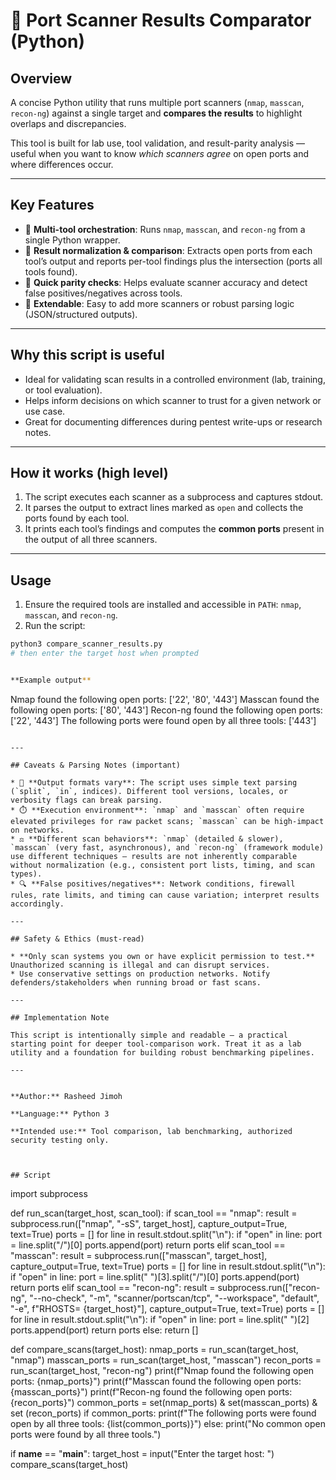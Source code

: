 # 🔁 Port Scanner Results Comparator (Python)

## Overview
A concise Python utility that runs multiple port scanners (`nmap`, `masscan`, `recon-ng`) against a single target and **compares the results** to highlight overlaps and discrepancies.  

This tool is built for lab use, tool validation, and result-parity analysis — useful when you want to know *which scanners agree* on open ports and where differences occur.

---

## Key Features
- 🧰 **Multi-tool orchestration**: Runs `nmap`, `masscan`, and `recon-ng` from a single Python wrapper.  
- 🔎 **Result normalization & comparison**: Extracts open ports from each tool’s output and reports per-tool findings plus the intersection (ports all tools found).  
- 🧪 **Quick parity checks**: Helps evaluate scanner accuracy and detect false positives/negatives across tools.  
- 🧩 **Extendable**: Easy to add more scanners or robust parsing logic (JSON/structured outputs).

---

## Why this script is useful
- Ideal for validating scan results in a controlled environment (lab, training, or tool evaluation).  
- Helps inform decisions on which scanner to trust for a given network or use case.  
- Great for documenting differences during pentest write-ups or research notes.

---

## How it works (high level)
1. The script executes each scanner as a subprocess and captures stdout.  
2. It parses the output to extract lines marked as `open` and collects the ports found by each tool.  
3. It prints each tool’s findings and computes the **common ports** present in the output of all three scanners.

---

## Usage
1. Ensure the required tools are installed and accessible in `PATH`: `nmap`, `masscan`, and `recon-ng`.  
2. Run the script:
```bash
python3 compare_scanner_results.py
# then enter the target host when prompted


**Example output**

```
Nmap found the following open ports: ['22', '80', '443']
Masscan found the following open ports: ['80', '443']
Recon-ng found the following open ports: ['22', '443']
The following ports were found open by all three tools: ['443']
```

---

## Caveats & Parsing Notes (important)

* 🧩 **Output formats vary**: The script uses simple text parsing (`split`, `in`, indices). Different tool versions, locales, or verbosity flags can break parsing.
* ⏱️ **Execution environment**: `nmap` and `masscan` often require elevated privileges for raw packet scans; `masscan` can be high-impact on networks.
* ⚖️ **Different scan behaviors**: `nmap` (detailed & slower), `masscan` (very fast, asynchronous), and `recon-ng` (framework module) use different techniques — results are not inherently comparable without normalization (e.g., consistent port lists, timing, and scan types).
* 🔍 **False positives/negatives**: Network conditions, firewall rules, rate limits, and timing can cause variation; interpret results accordingly.

---

## Safety & Ethics (must-read)

* **Only scan systems you own or have explicit permission to test.** Unauthorized scanning is illegal and can disrupt services.
* Use conservative settings on production networks. Notify defenders/stakeholders when running broad or fast scans.

---

## Implementation Note

This script is intentionally simple and readable — a practical starting point for deeper tool-comparison work. Treat it as a lab utility and a foundation for building robust benchmarking pipelines.

---


**Author:** Rasheed Jimoh

**Language:** Python 3

**Intended use:** Tool comparison, lab benchmarking, authorized security testing only.



## Script
```
import subprocess

def run_scan(target_host, scan_tool):
 if scan_tool == "nmap":
 result = subprocess.run(["nmap", "-sS", target_host],
capture_output=True, text=True)
 ports = []
 for line in result.stdout.split("\n"):
 if "open" in line:
 port = line.split("/")[0]
 ports.append(port)
 return ports
 elif scan_tool == "masscan":
 result = subprocess.run(["masscan", target_host],
capture_output=True, text=True)
 ports = []
 for line in result.stdout.split("\n"):
 if "open" in line:
 port = line.split(" ")[3].split("/")[0]
 ports.append(port)
 return ports
 elif scan_tool == "recon-ng":
 result = subprocess.run(["recon-ng", "--no-check", "-m",
"scanner/portscan/tcp", "--workspace", "default", "-e", f"RHOSTS=
{target_host}"], capture_output=True, text=True)
 ports = []
 for line in result.stdout.split("\n"):
 if "open" in line:
 port = line.split(" ")[2]
 ports.append(port)
 return ports
 else:
 return []


def compare_scans(target_host):
 nmap_ports = run_scan(target_host, "nmap")
 masscan_ports = run_scan(target_host, "masscan")
 recon_ports = run_scan(target_host, "recon-ng")
 print(f"Nmap found the following open ports: {nmap_ports}")
 print(f"Masscan found the following open ports: {masscan_ports}")
 print(f"Recon-ng found the following open ports: {recon_ports}")
 common_ports = set(nmap_ports) & set(masscan_ports) & set
(recon_ports)
 if common_ports:
 print(f"The following ports were found open by all three tools:
{list(common_ports)}")
 else:
 print("No common open ports were found by all three tools.")

 
if __name__ == "__main__":
 target_host = input("Enter the target host: ")
 compare_scans(target_host)
